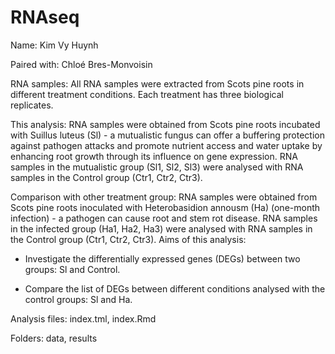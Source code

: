 # RNAseq

Name: Kim Vy Huynh

Paired with: Chloé Bres-Monvoisin 

RNA samples: All RNA samples were extracted from Scots pine roots in different treatment conditions. Each treatment has three biological replicates.

This analysis: RNA samples were obtained from Scots pine roots incubated with Suillus luteus (Sl) - a mutualistic fungus can offer a buffering protection against pathogen attacks and promote nutrient access and water uptake by enhancing root growth through its influence on gene expression. RNA samples in the mutualistic group (Sl1, Sl2, Sl3) were analysed with RNA samples in the Control group (Ctr1, Ctr2, Ctr3).

Comparison with other treatment group: RNA samples were obtained from Scots pine roots inoculated with Heterobasidion annousm (Ha) (one-month infection) - a pathogen can cause root and stem rot disease. RNA samples in the infected group (Ha1, Ha2, Ha3) were analysed with RNA samples in the Control group (Ctr1, Ctr2, Ctr3).
Aims of this analysis:

- Investigate the differentially expressed genes (DEGs) between two groups: Sl and Control.

- Compare the list of DEGs between different conditions analysed with the control groups: Sl and Ha.

Analysis files: index.tml, index.Rmd

Folders: data, results
